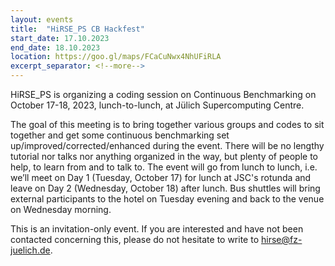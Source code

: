 ```yaml
---
layout: events
title:  "HiRSE_PS CB Hackfest"
start_date: 17.10.2023
end_date: 18.10.2023
location: https://goo.gl/maps/FCaCuNwx4NhUFiRLA
excerpt_separator: <!--more-->
---
```


HiRSE_PS is organizing a coding session on Continuous Benchmarking on October 17-18, 2023, lunch-to-lunch, at Jülich Supercomputing Centre.
<!--more-->

The goal of this meeting is to bring together various groups and codes to sit together and get some continuous benchmarking set up/improved/corrected/enhanced during the event. There will be no lengthy tutorial nor talks nor anything organized in the way, but plenty of people to help, to learn from and to talk to. The event will go from lunch to lunch, i.e. we’ll meet on Day 1 (Tuesday, October 17) for lunch at JSC's rotunda and leave on Day 2 (Wednesday, October 18) after lunch. Bus shuttles will bring external participants to the hotel on Tuesday evening and back to the venue on Wednesday morning.

 This is an invitation-only event. If you are interested and have not been contacted concerning this, please do not hesitate to write to [hirse@fz-juelich.de](mailto:hirse@fz-juelich.de). 